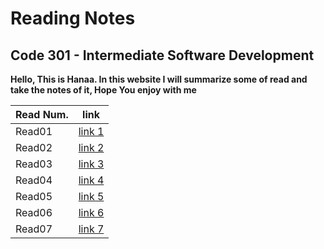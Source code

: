 # Reading Notes  

## Code 301 - Intermediate Software Development

**Hello, This is Hanaa. In this website I will summarize some of read and take the notes of it, Hope You enjoy with me** 

| Read Num. |    link    |
|-----------|------------|
|  Read01   |[link 1](https://hanaaghazzi.github.io/reading-notes301/read01)|
|  Read02   |[link 2](https://hanaaghazzi.github.io/reading-notes301/read02)|
|  Read03   |[link 3](https://hanaaghazzi.github.io/reading-notes301/read03)|
|  Read04   |[link 4](https://hanaaghazzi.github.io/reading-notes301/read04)|
|  Read05   |[link 5](https://hanaaghazzi.github.io/reading-notes301/read05)|
|  Read06   |[link 6](https://hanaaghazzi.github.io/reading-notes301/read06)|
|  Read07   |[link 7](https://hanaaghazzi.github.io/reading-notes301/read07)|
